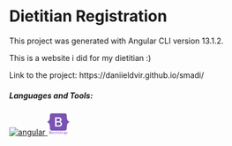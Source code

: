 # Dietitian Registration


<p>This project was generated with Angular CLI version 13.1.2.</p>
<p>This is a website i did for my dietitian :) </p> 

<p> Link to the project: https://daniieldvir.github.io/smadi/ </p>

<h5 align="left">Languages and Tools:</h5>
<p align="left"> <a href="https://angular.io" target="_blank" rel="noreferrer"> <img src="https://angular.io/assets/images/logos/angular/angular.svg" alt="angular" width="40" height="40"/> </a> <a href="https://getbootstrap.com" target="_blank" rel="noreferrer"> <img src="https://raw.githubusercontent.com/devicons/devicon/master/icons/bootstrap/bootstrap-plain-wordmark.svg" alt="bootstrap" width="40" height="40"/> </a> </p>
